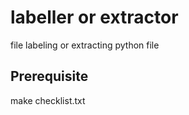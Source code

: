 # labeller or extractor
file labeling or extracting python file

## Prerequisite
make checklist.txt
